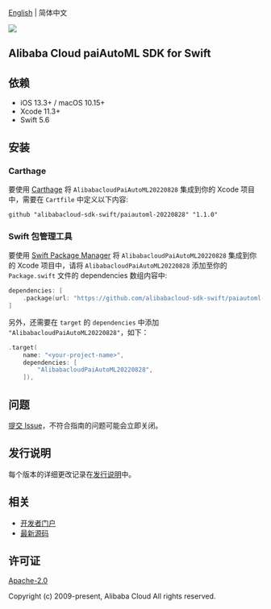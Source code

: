 [English](README.md) | 简体中文

![](https://aliyunsdk-pages.alicdn.com/icons/AlibabaCloud.svg)

## Alibaba Cloud paiAutoML SDK for Swift

## 依赖

- iOS 13.3+ / macOS 10.15+
- Xcode 11.3+
- Swift 5.6

## 安装

### Carthage

要使用 [Carthage](https://github.com/Carthage/Carthage) 将 `AlibabacloudPaiAutoML20220828` 集成到你的 Xcode 项目中，需要在 `Cartfile` 中定义以下内容:

```ogdl
github "alibabacloud-sdk-swift/paiautoml-20220828" "1.1.0"
```

### Swift 包管理工具

要使用 [Swift Package Manager](https://swift.org/package-manager/) 将 `AlibabacloudPaiAutoML20220828` 集成到你的 Xcode 项目中，请将 `AlibabacloudPaiAutoML20220828` 添加至你的 `Package.swift` 文件的 dependencies 数组内容中:

```swift
dependencies: [
    .package(url: "https://github.com/alibabacloud-sdk-swift/paiautoml-20220828.git", from: "1.1.0")
]
```

另外，还需要在 `target` 的 `dependencies` 中添加 `"AlibabacloudPaiAutoML20220828"`，如下：

```swift
.target(
    name: "<your-project-name>",
    dependencies: [
        "AlibabacloudPaiAutoML20220828",
    ]),
```

## 问题

[提交 Issue](https://github.com/alibabacloud-sdk-swift/paiautoml-20220828/issues/new)，不符合指南的问题可能会立即关闭。

## 发行说明

每个版本的详细更改记录在[发行说明](./ChangeLog.txt)中。

## 相关

* [开发者门户](https://next.api.aliyun.com/home)
* [最新源码](https://github.com/alibabacloud-sdk-swift/paiautoml-20220828)

## 许可证

[Apache-2.0](http://www.apache.org/licenses/LICENSE-2.0)

Copyright (c) 2009-present, Alibaba Cloud All rights reserved.
